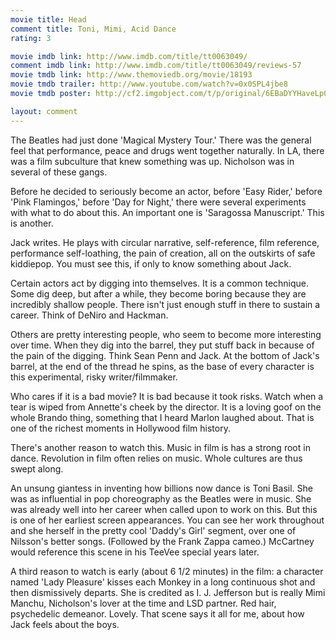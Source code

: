 ```yaml
---
movie title: Head
comment title: Toni, Mimi, Acid Dance
rating: 3

movie imdb link: http://www.imdb.com/title/tt0063049/
comment imdb link: http://www.imdb.com/title/tt0063049/reviews-57
movie tmdb link: http://www.themoviedb.org/movie/18193
movie tmdb trailer: http://www.youtube.com/watch?v=0x0SPL4jbe8
movie tmdb poster: http://cf2.imgobject.com/t/p/original/6EBaDYYHaveLp0zuDUOUCd11qHl.jpg

layout: comment
---
```


The Beatles had just done 'Magical Mystery Tour.' There was the general feel that performance, peace and drugs went together naturally. In LA, there was a film subculture that knew something was up. Nicholson was in several of these gangs.

Before he decided to seriously become an actor, before 'Easy Rider,' before 'Pink Flamingos,' before 'Day for Night,' there were several experiments with what to do about this. An important one is 'Saragossa Manuscript.' This is another.

Jack writes. He plays with circular narrative, self-reference, film reference, performance self-loathing, the pain of creation, all on the outskirts of safe kiddiepop. You must see this, if only to know something about Jack.

Certain actors act by digging into themselves. It is a common technique. Some dig deep, but after a while, they become boring because they are incredibly shallow people. There isn't just enough stuff in there to sustain a career. Think of DeNiro and Hackman.

Others are pretty interesting people, who seem to become more interesting over time. When they dig into the barrel, they put stuff back in because of the pain of the digging. Think Sean Penn and Jack. At the bottom of Jack's barrel, at the end of the thread he spins, as the base of every character is this experimental, risky writer/filmmaker.

Who cares if it is a bad movie? It is bad because it took risks. Watch when a tear is wiped from Annette's cheek by the director. It is a loving goof on the whole Brando thing, something that I heard Marlon laughed about. That is one of the richest moments in Hollywood film history.

There's another reason to watch this. Music in film is has a strong root in dance. Revolution in film often relies on music. Whole cultures are thus swept along.

An unsung giantess in inventing how billions now dance is Toni Basil. She was as influential in pop choreography as the Beatles were in music. She was already well into her career when called upon to work on this. But this is one of her earliest screen appearances. You can see her work throughout and she herself in the pretty cool 'Daddy's Girl' segment, over one of Nilsson's better songs. (Followed by the Frank Zappa cameo.) McCartney would reference this scene in his TeeVee special years later.

A third reason to watch is early (about 6 1/2 minutes) in the film: a character named 'Lady Pleasure' kisses each Monkey in a long continuous shot and then dismissively departs. She is credited as I. J. Jefferson but is really Mimi Manchu, Nicholson's lover at the time and LSD partner. Red hair, psychedelic demeanor. Lovely. That scene says it all for me, about how Jack feels about the boys.
